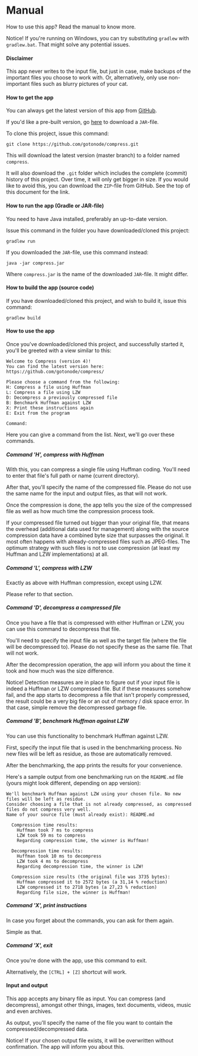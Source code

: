# Manual

How to use this app? Read the manual to know more.

Notice! If you're running on Windows, you can try substituting `gradlew` with `gradlew.bat`. That might solve any potential issues.

#### Disclaimer

This app never writes to the input file, but just in case, make backups of the important files you choose to work with. Or, alternatively, only use non-important files such as blurry pictures of your cat.

#### How to get the app

You can always get the latest version of this app from [GitHub](https://github.com/gotonode/compress).

If you'd like a pre-built version, go [here](https://github.com/gotonode/compress/releases) to download a `JAR`-file.

To clone this project, issue this command:

```
git clone https://github.com/gotonode/compress.git
```

This will download the latest version (master branch) to a folder named `compress`. 

It will also download the `.git` folder which includes the complete (commit) history of this project. Over time, it will only get bigger in size. If you would like to avoid this, you can download the `ZIP`-file from GitHub. See the top of this document for the link.

#### How to run the app (Gradle or JAR-file)

You need to have Java installed, preferably an up-to-date version.

Issue this command in the folder you have downloaded/cloned this project:

```
gradlew run
```

If you downloaded the `JAR`-file, use this command instead:

```
java -jar compress.jar
```

Where `compress.jar` is the name of the downloaded `JAR`-file. It might differ.

#### How to build the app (source code)

If you have downloaded/cloned this project, and wish to build it, issue this command:

```
gradlew build
```

#### How to use the app

Once you've downloaded/cloned this project, and successfully started it, you'll be greeted with a view similar to this:

```text
Welcome to Compress (version 4)!
You can find the latest version here: https://github.com/gotonode/compress/

Please choose a command from the following:
H: Compress a file using Huffman
L: Compress a file using LZW
D: Decompress a previously compressed file
B: Benchmark Huffman against LZW
X: Print these instructions again
E: Exit from the program

Command:
```

Here you can give a command from the list. Next, we'll go over these commands.

##### Command 'H', compress with Huffman

With this, you can compress a single file using Huffman coding. You'll need to enter that file's full path or name (current directory).

After that, you'll specify the name of the compressed file. Please do not use the same name for the input and output files, as that will not work.

Once the compression is done, the app tells you the size of the compressed file as well as how much time the compression process took.

If your compressed file turned out bigger than your original file, that means the overhead (additional data used for management) along with the source compression data have a combined byte size that surpasses the original. It most often happens with already-compressed files such as JPEG-files. The optimum strategy with such files is not to use compression (at least my Huffman and LZW implementations) at all.

##### Command 'L', compress with LZW

Exactly as above with Huffman compression, except using LZW.

Please refer to that section.

##### Command 'D', decompress a compressed file

Once you have a file that is compressed with either Huffman or LZW, you can use this command to decompress that file.

You'll need to specify the input file as well as the target file (where the file will be decompressed to). Please do not specify these as the same file. That will not work.

After the decompression operation, the app will inform you about the time it took and how much was the size difference.

Notice! Detection measures are in place to figure out if your input file is indeed a Huffman or LZW compressed file. But if these measures somehow fail, and the app starts to decompress a file that isn't properly compressed, the result could be a very big file or an out of memory / disk space error. In that case, simple remove the decompressed garbage file.

##### Command 'B', benchmark Huffman against LZW

You can use this functionality to benchmark Huffman against LZW.

First, specify the input file that is used in the benchmarking process. No new files will be left as residue, as those are automatically removed.

After the benchmarking, the app prints the results for your convenience.

Here's a sample output from one benchmarking run on the `README.md` file (yours might look different, depending on app version):

```text
We'll benchmark Huffman against LZW using your chosen file. No new files will be left as residue.
Consider choosing a file that is not already compressed, as compressed files do not compress very well.
Name of your source file (must already exist): README.md

  Compression time results:
    Huffman took 7 ms to compress
    LZW took 59 ms to compress
    Regarding compression time, the winner is Huffman!

  Decompression time results:
    Huffman took 10 ms to decompress
    LZW took 4 ms to decompress
    Regarding decompression time, the winner is LZW!

  Compression size results (the original file was 3735 bytes):
    Huffman compressed it to 2572 bytes (a 31,14 % reduction)
    LZW compressed it to 2718 bytes (a 27,23 % reduction)
    Regarding file size, the winner is Huffman!
```

##### Command 'X', print instructions

In case you forget about the commands, you can ask for them again.

Simple as that.

##### Command 'X', exit

Once you're done with the app, use this command to exit.

Alternatively, the `[CTRL] + [Z]` shortcut will work.

#### Input and output

This app accepts any binary file as input. You can compress (and decompress), amongst other things, images, text documents, videos, music and even archives.

As output, you'll specify the name of the file you want to contain the compressed/decompressed data.

Notice! If your chosen output file exists, it will be overwritten without confirmation. The app will inform you about this.